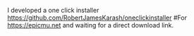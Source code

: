 I developed a one click installer https://github.com/RobertJamesKarash/oneclickinstaller 
#For https://epicmu.net and waiting for a direct download link.
